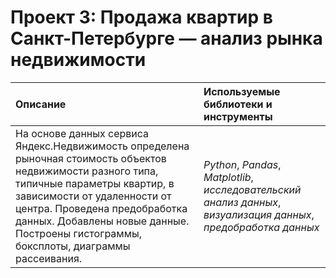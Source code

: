 # Проект 3: Продажа квартир в Санкт-Петербурге — анализ рынка недвижимости


| Описание | Используемые библиотеки и инструменты | 
| :---------------------- | :---------------------- |
|На основе данных сервиса Яндекс.Недвижимость определена рыночная стоимость объектов недвижимости разного типа, типичные параметры квартир, в зависимости от удаленности от центра. Проведена предобработка данных. Добавлены новые данные. Построены гистограммы, боксплоты, диаграммы рассеивания.| *Python*, *Pandas*, *Matplotlib*, *исследовательский анализ данных*, *визуализация данных*, *предобработка данных*|
